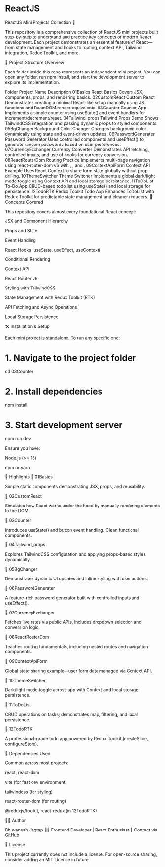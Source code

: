 # ReactJS

ReactJS Mini Projects Collection 🚀

This repository is a comprehensive collection of ReactJS mini projects built step-by-step to understand and practice key concepts of modern React development. Each project demonstrates an essential feature of React—from state management and hooks to routing, context API, Tailwind integration, Redux Toolkit, and more.

📁 Project Structure Overview

Each folder inside this repo represents an independent mini project. You can open any folder, run npm install, and start the development server to explore its implementation.

Folder	Project Name	Description
01Basics	React Basics	Covers JSX, components, props, and rendering basics.
02CustomReact	Custom React	Demonstrates creating a minimal React-like setup manually using JS functions and ReactDOM.render equivalents.
03Counter	Counter App	Implements a simple counter using useState() and event handlers for increment/decrement/reset.
04Tailwind_props	Tailwind Props Demo	Shows TailwindCSS integration and passing dynamic props to styled components.
05BgChanger	Background Color Changer	Changes background color dynamically using state and event-driven updates.
06PasswordGenerater	Password Generator	Uses controlled components and useEffect() to generate random passwords based on user preferences.
07CurrencyExchanger	Currency Converter	Demonstrates API fetching, controlled inputs, and use of hooks for currency conversion.
08ReactRouterDom	Routing Practice	Implements multi-page navigation using react-router-dom v6 with <BrowserRouter>, <Routes>, and <Link>.
09ContextApiForm	Context API Example	Uses React Context to share form state globally without prop drilling.
10ThemeSwitcher	Theme Switcher	Implements a global dark/light mode toggle using Context API and local storage persistence.
11ToDoList	To-Do App	CRUD-based todo list using useState() and local storage for persistence.
12TodoRTK	Redux Toolkit Todo App	Enhances ToDoList with Redux Toolkit for predictable state management and cleaner reducers.
🧠 Concepts Covered

This repository covers almost every foundational React concept:

JSX and Component Hierarchy

Props and State

Event Handling

React Hooks (useState, useEffect, useContext)

Conditional Rendering

Context API

React Router v6

Styling with TailwindCSS

State Management with Redux Toolkit (RTK)

API Fetching and Async Operations

Local Storage Persistence

🛠️ Installation & Setup

Each mini project is standalone. To run any specific one:

# 1. Navigate to the project folder
cd 03Counter

# 2. Install dependencies
npm install

# 3. Start development server
npm run dev


Ensure you have:

Node.js (>= 18)

npm or yarn

🌈 Highlights
🔹 01Basics

Simple static components demonstrating JSX, props, and reusability.

🔹 02CustomReact

Simulates how React works under the hood by manually rendering elements to the DOM.

🔹 03Counter

Introduces useState() and button event handling. Clean functional components.

🔹 04Tailwind_props

Explores TailwindCSS configuration and applying props-based styles dynamically.

🔹 05BgChanger

Demonstrates dynamic UI updates and inline styling with user actions.

🔹 06PasswordGenerater

A feature-rich password generator built with controlled inputs and useEffect().

🔹 07CurrencyExchanger

Fetches live rates via public APIs, includes dropdown selection and conversion logic.

🔹 08ReactRouterDom

Teaches routing fundamentals, including nested routes and navigation components.

🔹 09ContextApiForm

Global state sharing example—user form data managed via Context API.

🔹 10ThemeSwitcher

Dark/light mode toggle across app with Context and local storage persistence.

🔹 11ToDoList

CRUD operations on tasks; demonstrates map, filtering, and local persistence.

🔹 12TodoRTK

A professional-grade todo app powered by Redux Toolkit (createSlice, configureStore).

🧩 Dependencies Used

Common across most projects:

react, react-dom

vite (for fast dev environment)

tailwindcss (for styling)

react-router-dom (for routing)

@reduxjs/toolkit, react-redux (in 12TodoRTK)

🧑‍💻 Author

Bhuvanesh Jagtap
👨‍💻 Frontend Developer | React Enthusiast
📧 Contact via GitHub

📝 License

This project currently does not include a license.
For open-source sharing, consider adding an MIT License in future.